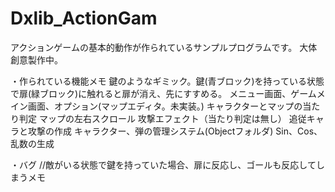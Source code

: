 # Dxlib_ActionGam
アクションゲームの基本的動作が作られているサンプルプログラムです。
大体創意製作中。

・作られている機能メモ
鍵のようなギミック。鍵(青ブロック)を持っている状態で扉(緑ブロック)に触れると扉が消え、先にすすめる。
メニュー画面、ゲームメイン画面、オプション(マップエディタ。未実装。)
キャラクターとマップの当たり判定
マップの左右スクロール
攻撃エフェクト（当たり判定は無し）
追従キャラと攻撃の作成
キャラクター、弾の管理システム(Objectフォルダ)
Sin、Cos、乱数の生成

・バグ
//敵がいる状態で鍵を持っていた場合、扉に反応し、ゴールも反応してしまうメモ
